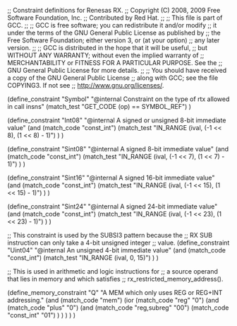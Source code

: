 ;; Constraint definitions for Renesas RX.
;; Copyright (C) 2008, 2009 Free Software Foundation, Inc.
;; Contributed by Red Hat.
;;
;; This file is part of GCC.
;;
;; GCC is free software; you can redistribute it and/or modify
;; it under the terms of the GNU General Public License as published by
;; the Free Software Foundation; either version 3, or (at your option)
;; any later version.
;;
;; GCC is distributed in the hope that it will be useful,
;; but WITHOUT ANY WARRANTY; without even the implied warranty of
;; MERCHANTABILITY or FITNESS FOR A PARTICULAR PURPOSE.  See the
;; GNU General Public License for more details.
;;
;; You should have received a copy of the GNU General Public License
;; along with GCC; see the file COPYING3.  If not see
;; <http://www.gnu.org/licenses/>.


(define_constraint "Symbol"
  "@internal Constraint on the type of rtx allowed in call insns"
  (match_test "GET_CODE (op) == SYMBOL_REF")
)


(define_constraint "Int08"
  "@internal A signed or unsigned 8-bit immediate value"
  (and (match_code "const_int")
       (match_test "IN_RANGE (ival, (-1 << 8), (1 << 8) - 1)")
  )
)

(define_constraint "Sint08"
  "@internal A signed 8-bit immediate value"
  (and (match_code "const_int")
       (match_test "IN_RANGE (ival, (-1 << 7), (1 << 7) - 1)")
  )
)

(define_constraint "Sint16"
  "@internal A signed 16-bit immediate value"
  (and (match_code "const_int")
       (match_test "IN_RANGE (ival, (-1 << 15), (1 << 15) - 1)")
  )
)

(define_constraint "Sint24"
  "@internal A signed 24-bit immediate value"
  (and (match_code "const_int")
       (match_test "IN_RANGE (ival, (-1 << 23), (1 << 23) - 1)")
  )
)

;; This constraint is used by the SUBSI3 pattern because the
;; RX SUB instruction can only take a 4-bit unsigned integer
;; value.
(define_constraint "Uint04"
  "@internal An unsigned 4-bit immediate value"
  (and (match_code "const_int")
       (match_test "IN_RANGE (ival, 0, 15)")
  )
)

;; This is used in arithmetic and logic instructions for
;; a source operand that lies in memory and which satisfies
;; rx_restricted_memory_address().

(define_memory_constraint "Q"
  "A MEM which only uses REG or REG+INT addressing."
  (and (match_code "mem")
       (ior (match_code "reg" "0")
	    (and (match_code "plus" "0")
	         (and (match_code "reg,subreg" "00")
		      (match_code "const_int" "01")
		 )
	    )
       )
  )
)
